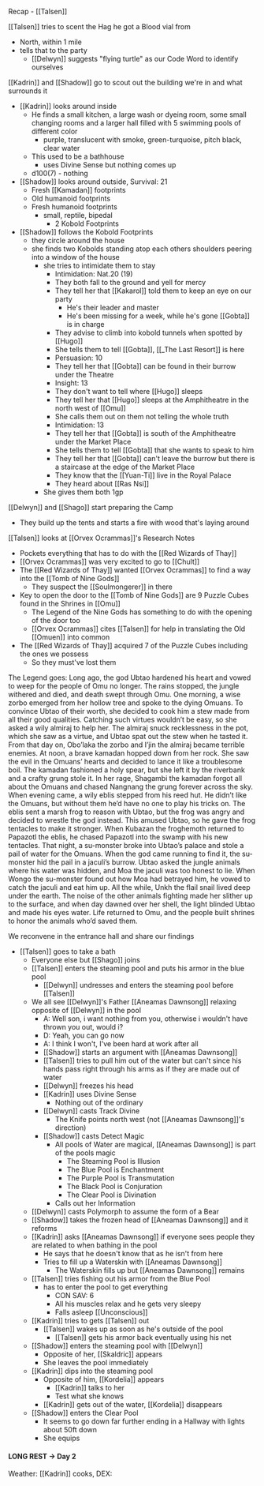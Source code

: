 Recap - [[Talsen]]

[[Talsen]] tries to scent the Hag he got a Blood vial from
- North, within 1 mile
- tells that to the party
	- [[Delwyn]] suggests "flying turtle" as our Code Word to identify ourselves

[[Kadrin]] and [[Shadow]] go to scout out the building we're in and what surrounds it
- [[Kadrin]] looks around inside
	- He finds a small kitchen, a large wash or dyeing room,  some small changing rooms and a larger hall filled with 5 swimming pools of different color
		- purple, translucent with smoke, green-turquoise, pitch black, clear water
	- This used to be a bathhouse
		-  uses Divine Sense but nothing comes up
	- d100(7) - nothing
- [[Shadow]] looks around outside, Survival: 21
	- Fresh [[Kamadan]] footprints
	- Old humanoid footprints
	- Fresh humanoid footprints
		- small, reptile, bipedal
			- 2 Kobold Footprints
- [[Shadow]] follows the Kobold Footprints
	- they circle around the house
	- she finds two Kobolds standing atop each others shoulders peering into a window of the house
		- she tries to intimidate them to stay
			- Intimidation: Nat.20 (19)
			- They both fall to the ground and yell for mercy
			- They tell her that [[Kakarol]] told them to keep an eye on our party
				- He's their leader and master
				- He's been missing for a week, while he's gone [[Gobta]] is in charge
			- They advise to climb into kobold tunnels when spotted by [[Hugo]]
			- She tells them to tell [[Gobta]], [[_The Last Resort]] is here
			- Persuasion: 10
			- They tell her that [[Gobta]] can be found in their burrow under the Theatre
			- Insight: 13
			- They don't want to tell where [[Hugo]] sleeps
			- They tell her that [[Hugo]] sleeps at the Amphitheatre in the north west of [[Omu]]
			- She calls them out on them not telling the whole truth
			- Intimidation: 13
			- They tell her that [[Gobta]] is south of the Amphitheatre under the Market Place
			- She tells them to tell [[Gobta]] that she wants to speak to him
			- They tell her that [[Gobta]] can't leave the burrow but there is a staircase at the edge of the Market Place
			- They know that the [[Yuan-Ti]] live in the Royal Palace
			- They heard about [[Ras Nsi]]
		- She gives them both 1gp

[[Delwyn]] and [[Shago]] start preparing the Camp
- They build up the tents and starts a fire with wood that's laying around

[[Talsen]] looks at [[Orvex Ocrammas]]'s Research Notes
- Pockets everything that has to do with the [[Red Wizards of Thay]]
- [[Orvex Ocrammas]] was very excited to go to [[Chult]]
- The [[Red Wizards of Thay]] wanted [[Orvex Ocrammas]] to find a way into the [[Tomb of Nine Gods]]
	- They suspect the [[Soulmongerer]] in there
- Key to open the door to the [[Tomb of Nine Gods]] are 9 Puzzle Cubes found in the Shrines in [[Omu]]
	- The Legend of the Nine Gods has something to do with the opening of the door too
	- [[Orvex Ocrammas]] cites [[Talsen]] for help in translating the Old [[Omuen]] into common
- The [[Red Wizards of Thay]] acquired 7 of the Puzzle Cubes including the ones we possess
	- So they must've lost them

The Legend goes:
Long ago, the god Ubtao hardened his heart and vowed to weep for the people of Omu no longer. The rains stopped, the jungle withered and died, and death swept through Omu.
One morning, a wise zorbo emerged from her hollow tree and spoke to the dying Omuans. To convince Ubtao of their worth, she decided to cook him a stew made from all their good qualities. Catching such virtues wouldn’t be easy, so she asked a wily almiraj to help her. The almiraj snuck recklessness in the pot, which she saw as a virtue, and Ubtao spat out the stew when he tasted it. From that day on, Obo’laka the zorbo and I’jin the almiraj became terrible enemies.
At noon, a brave kamadan hopped down from her rock. She saw the evil in the Omuans’ hearts and decided to lance it like a troublesome boil. The kamadan fashioned a holy spear, but she left it by the riverbank and a crafty grung stole it. In her rage, Shagambi the kamadan forgot all about the Omuans and chased Nangnang the grung forever across the sky.
When evening came, a wily eblis stepped from his reed hut. He didn’t like the Omuans, but without them he’d have no one to play his tricks on. The eblis sent a marsh frog to reason with Ubtao, but the frog was angry and decided to wrestle the god instead. This amused Ubtao, so he gave the frog tentacles to make it stronger. When Kubazan the froghemoth returned to Papazotl the eblis, he chased Papazotl into the swamp with his new tentacles.
That night, a su-monster broke into Ubtao’s palace and stole a pail of water for the Omuans. When the god came running to find it, the su-monster hid the pail in a jaculi’s burrow. Ubtao asked the jungle animals where his water was hidden, and Moa the jaculi was too honest to lie. When Wongo the su-monster found out how Moa had betrayed him, he vowed to catch the jaculi and eat him up.
All the while, Unkh the flail snail lived deep under the earth. The noise of the other animals fighting made her slither up to the surface, and when day dawned over her shell, the light blinded Ubtao and made his eyes water. Life returned to Omu, and the people built shrines to honor the animals who’d saved them.

We reconvene in the entrance hall and share our findings
- [[Talsen]] goes to take a bath
	- Everyone else but [[Shago]] joins
	- [[Talsen]] enters the steaming pool and puts his armor in the blue pool
		- [[Delwyn]] undresses and enters the steaming pool before [[Talsen]]
	- We all see [[Delwyn]]'s Father [[Aneamas Dawnsong]] relaxing opposite of [[Delwyn]] in the pool
		- A: Well son, i want nothing from you, otherwise i wouldn't have thrown you out, would i?
		- D: Yeah, you can go now
		- A: I think I won't, I've been hard at work after all
		- [[Shadow]] starts an argument with [[Aneamas Dawnsong]]
		- [[Talsen]] tries to pull him out of the water but can't since his hands pass right through his arms as if they are made out of water
		- [[Delwyn]] freezes his head
		- [[Kadrin]] uses Divine Sense
			- Nothing out of the ordinary
		- [[Delwyn]] casts Track Divine
			- The Knife points north west (not [[Aneamas Dawnsong]]'s direction)
		- [[Shadow]] casts Detect Magic
			- All pools of Water are magical, [[Aneamas Dawnsong]] is part of the pools magic
				- The Steaming Pool is Illusion
				- The Blue Pool is Enchantment
				- The Purple Pool is Transmutation
				- The Black Pool is Conjuration
				- The Clear Pool is Divination
			- Calls out her Information
	- [[Delwyn]] casts Polymorph to assume the form of a Bear
	- [[Shadow]] takes the frozen head of [[Aneamas Dawnsong]] and it reforms
	- [[Kadrin]] asks [[Aneamas Dawnsong]] if everyone sees people they are related to when bathing in the pool
		- He says that he doesn't know that as he isn't from here
		- Tries to fill up a Waterskin with [[Aneamas Dawnsong]]
			- The Waterskin fills up but [[Aneamas Dawnsong]] remains
	- [[Talsen]] tries fishing out his armor from the Blue Pool
		- has to enter the pool to get everything
			- CON SAV: 6
			- All his muscles relax and he gets very sleepy
			- Falls asleep [[Unconscious]]
	- [[Kadrin]] tries to gets [[Talsen]] out
		- [[Talsen]] wakes up as soon as he's outside of the pool
			- [[Talsen]] gets his armor back eventually using his net
	- [[Shadow]] enters the steaming pool with [[Delwyn]]
		- Opposite of her, [[Skaldric]] appears
		- She leaves the pool immediately
	- [[Kadrin]] dips into the steaming pool
		- Opposite of him, [[Kordelia]] appears
			- [[Kadrin]] talks to her
			- Test what she knows
		- [[Kadrin]] gets out of the water, [[Kordelia]] disappears
	- [[Shadow]] enters the Clear Pool
		- It seems to go down far further ending in a Hallway with lights about 50ft down
		- She equips 

#### LONG REST -> Day 2
Weather:
[[Kadrin]] cooks, DEX: 